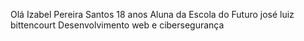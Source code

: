 Olá
Izabel Pereira Santos
18 anos
Aluna da Escola do Futuro josé luiz bittencourt
Desenvolvimento web e cibersegurança
